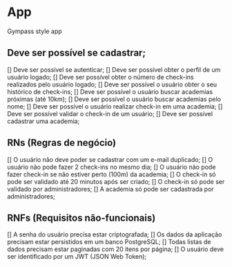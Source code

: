 # App

Gympass style app

##  Deve ser possível se cadastrar;
 [] Deve ser possível se autenticar;
 [] Deve ser possível obter o perfil de um usuário logado;
 [] Deve ser possível obter o número de check-ins realizados pelo usuário logado;
 [] Deve ser possível o usuário obter o seu histórico de check-ins;
 [] Deve ser possível o usuário buscar academias próximas (até 10km);
 [] Deve ser possível o usuário buscar academias pelo nome;
 [] Deve ser possível o usuário realizar check-in em uma academia;
 [] Deve ser possível validar o check-in de um usuário;
 [] Deve ser possível cadastrar uma academia;

## RNs (Regras de negócio)
 [] O usuário não deve poder se cadastrar com um e-mail duplicado;
 [] O usuário não pode fazer 2 check-ins no mesmo dia;
 [] O usuário não pode fazer check-in se não estiver perto (100m) da academia;
 [] O check-in só pode ser validado até 20 minutos após ser criado;
 [] O check-in só pode ser validado por administradores;
 [] A academia só pode ser cadastrada por administradores;
## RNFs (Requisitos não-funcionais)
 [] A senha do usuário precisa estar criptografada;
 [] Os dados da aplicação precisam estar persistidos em um banco PostgreSQL;
 [] Todas listas de dados precisam estar paginadas com 20 itens por página;
 [] O usuário deve ser identificado por um JWT (JSON Web Token);
